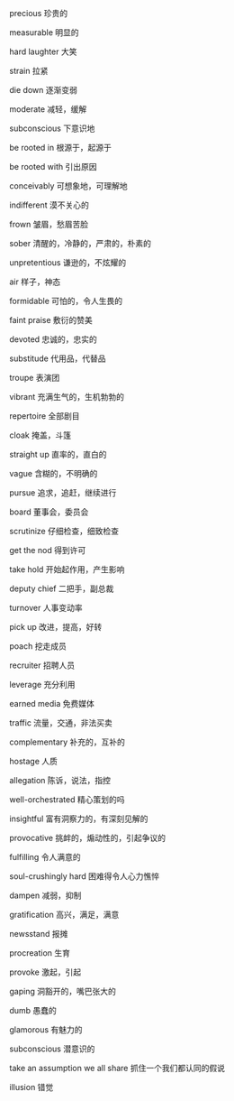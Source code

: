 precious 珍贵的 

measurable 明显的 

hard laughter 大笑 

strain 拉紧 

die down 逐渐变弱 

moderate 减轻，缓解 

subconscious 下意识地 

be rooted in 根源于，起源于 

be rooted with 引出原因 

conceivably 可想象地，可理解地 

indifferent 漠不关心的 

frown 皱眉，愁眉苦脸 

sober 清醒的，冷静的，严肃的，朴素的 

unpretentious 谦逊的，不炫耀的 

air 样子，神态 

formidable 可怕的，令人生畏的 

faint praise 敷衍的赞美 

devoted 忠诚的，忠实的 

substitude 代用品，代替品 

troupe 表演团 

vibrant 充满生气的，生机勃勃的 

repertoire 全部剧目 

cloak 掩盖，斗篷 

straight up 直率的，直白的 

vague 含糊的，不明确的 

pursue 追求，追赶，继续进行 

board 董事会，委员会 

scrutinize 仔细检查，细致检查 

get the nod 得到许可 

take hold 开始起作用，产生影响 

deputy chief 二把手，副总裁 

turnover 人事变动率 

pick up 改进，提高，好转 

poach 挖走成员 

recruiter 招聘人员 

leverage 充分利用 

earned media 免费媒体 

traffic 流量，交通，非法买卖 

complementary 补充的，互补的 

hostage 人质 

allegation 陈诉，说法，指控 

well-orchestrated 精心策划的吗 

insightful 富有洞察力的，有深刻见解的 

provocative 挑衅的，煽动性的，引起争议的 

fulfilling 令人满意的 

soul-crushingly hard 困难得令人心力憔悴 

dampen 减弱，抑制 

gratification 高兴，满足，满意 

newsstand 报摊 

procreation 生育 

provoke 激起，引起 

gaping 洞豁开的，嘴巴张大的 

dumb 愚蠢的 

glamorous 有魅力的 

subconscious 潜意识的 

take an assumption we all share 抓住一个我们都认同的假说 

illusion 错觉 